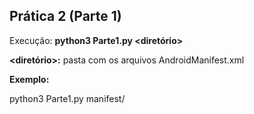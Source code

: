 ## Prática 2 (Parte 1)
Execução: **python3 Parte1.py <diretório>**

**<diretório>:** pasta com os arquivos AndroidManifest.xml

**Exemplo:**

python3 Parte1.py manifest/
